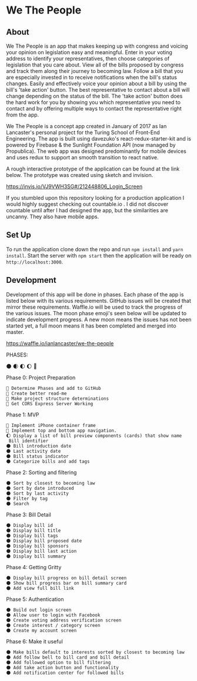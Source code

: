 # We The People

## About
We The People is an app that makes keeping up with congress and voicing your opinion on legislation easy and meaningful. Enter in your voting address to identify your representatives, then choose categories of legislation that you care about. View all of the bills proposed by congress and track them along their journey to becoming law. Follow a bill that you are especially invested in to receive notifications when the bill's status changes. Easily and effectively voice your opinion about a bill by using the bill's 'take action' button. The best representative to contact about a bill will change depending on the status of the bill. The 'take action' button does the hard work for you by showing you which representative you need to contact and by offering multiple ways to contact the representative right from the app.

We The People is a concept app created in January of 2017 as Ian Lancaster's personal project for the Turing School of Front-End Engineering. The app is built using davezuko's react-redux-starter-kit and is powered by Firebase & the Sunlight Foundation API (now managed by Propublica). The web app was designed predominantly for mobile devices and uses redux to support an smooth transition to react native.

A rough interactive prototype of the application can be found at the link below. The prototype was created using sketch and invision.

https://invis.io/VJ9VWH3SG#/212448806_Login_Screen

If you stumbled upon this repository looking for a production application I would highly suggest checking out countable.io . I did not discover countable until after I had designed the app, but the similarities are uncanny. They also have mobile apps.

## Set Up

To run the application clone down the repo and run `npm install` and `yarn install`. Start the server with `npm start` then the application will be ready on `http://localhost:3000`.

## Development

Development of this app will be done in phases. Each phase of the app is listed below with its various requirements. GitHub issues will be created that mirror these requirements. Waffle.io will be used to track the progress of the various issues. The moon phase emoji's seen below will be updated to indicate development progress. A new moon means the issues has not been started yet, a full moon means it has been completed and merged into master.

https://waffle.io/ianlancaster/we-the-people

PHASES:

  🌑  🌒  🌓  🌔  🌝

  Phase 0: Project Preparation

    🌝 Determine Phases and add to GitHub
    🌝 Create better read-me
    🌝 Make project structure determinations
    🌝 Get CORS Express Server Working

  Phase 1: MVP

    🌝 Implement iPhone container frame
    🌝 Implement top and bottom app navigation.
    🌔 Display a list of bill preview components (cards) that show name
     Bill identifier
    🌑 Bill introduction date
    🌑 Last activity date
    🌑 Bill status indicator
    🌑 Categorize bills and add tags

  Phase 2: Sorting and filtering

    🌑 Sort by closest to becoming law
    🌑 Sort by date introduced
    🌑 Sort by last activity
    🌑 Filter by tag
    🌑 Search

  Phase 3: Bill Detail

    🌑 Display bill id
    🌑 Display bill title
    🌑 Display bill tags
    🌑 Display bill proposed date
    🌑 Display bill sponsors
    🌑 Display bill last action
    🌑 Display bill summary

  Phase 4: Getting Gritty

    🌑 Display bill progress on bill detail screen
    🌑 Show bill progress bar on bill summary card
    🌑 Add view full bill link

  Phase 5: Authentication

    🌑 Build out login screen
    🌑 Allow user to login with Facebook
    🌑 Create voting address verification screen
    🌑 Create interest / category screen
    🌑 Create my account screen

  Phase 6: Make it useful

    🌑 Make bills default to interests sorted by closest to becoming law
    🌑 Add follow bell to bill card and bill detail
    🌑 Add followed option to bill filtering
    🌑 Add take action button and functionality
    🌑 Add notification center for followed bills
